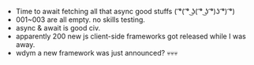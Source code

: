 - Time to await fetching all that async good stuffs ( ͡°( ͡° ͜ʖ( ͡° ͜ʖ ͡°)ʖ ͡°) ͡°)
- 001~003 are all empty. no skills testing.
- async & await is good civ.
- apparently 200 new js client-side frameworks got released while I was away.
- wdym a new framework was just announced? 💀💀💀